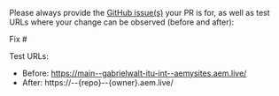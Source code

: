 Please always provide the [GitHub issue(s)](../issues) your PR is for, as well as test URLs where your change can be observed (before and after):

Fix #<gh-issue-id>

Test URLs:
- Before: https://main--gabrielwalt-itu-int--aemysites.aem.live/
- After: https://<branch>--{repo}--{owner}.aem.live/
